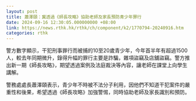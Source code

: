 ```yaml
---
layout: post
title: 蕭澤頤：冀透過《師長攻略》協助老師及家長預防青少年罪行
date: 2024-09-16 12:30:05.000000000 +08:00
link: https://news.rthk.hk/rthk/ch/component/k2/1770794-20240916.htm
categories: rthk
---
```


警方數字顯示，干犯刑事罪行而被捕的10至20歲青少年，今年首半年有超過1500人，較去年同期微升，錄得升幅的罪行主要是詐騙，雜項盜竊及店舖盜竊。警方推出新一期《師長攻略》，期望透過案例及法庭裁決等內容，讓老師在課堂上向學生講解。

警務處處長蕭澤頤表示，青少年不時被不法分子利用，因他們不知道干犯案件的嚴重性和後果，希望透過《師長攻略》加強警惕，同時協助老師及家長識別和預防。
